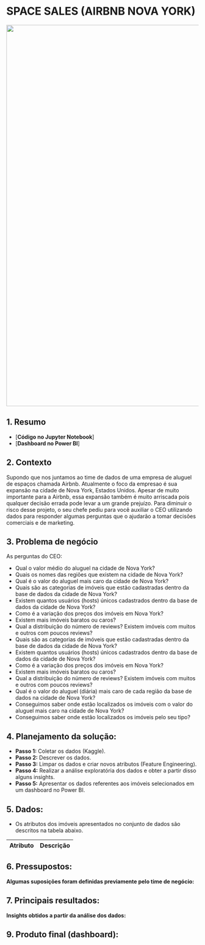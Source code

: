 # SPACE SALES (AIRBNB NOVA YORK)


<img src = "https://user-images.githubusercontent.com/94937578/172832122-c30207f4-8470-40d1-a5c3-4bcb6490c95e.PNG" width="1000px" />
</div>


## 1. Resumo

- [<b>Código no Jupyter Notebook</b>]
- [<b>Dashboard no Power BI</b>]

## 2. Contexto

Supondo que nos juntamos ao time de dados de uma empresa de aluguel de espaços chamada Airbnb. Atualmente o foco da empresao é sua expansão na cidade de Nova York, Estados Unidos. Apesar de muito importante para a Airbnb, essa expansão também é muito arriscada pois qualquer decisão errada pode levar a um grande prejuízo.
Para diminuir o risco desse projeto, o seu chefe pediu para você auxiliar o CEO utilizando dados para responder algumas perguntas que o ajudarão a tomar decisões comerciais e de marketing.
  
## 3. Problema de negócio

As perguntas do CEO:
- Qual o valor médio do aluguel na cidade de Nova York?
- Quais os nomes das regiões que existem na cidade de Nova York?
- Qual é o valor do aluguel mais caro da cidade de Nova York?
- Quais são as categorias de imóveis que estão cadastradas dentro da base de dados da cidade de Nova York?
- Existem quantos usuários (hosts) únicos cadastrados dentro da base de dados da cidade de Nova York?
- Como é a variação dos preços dos imóveis em Nova York?
- Existem mais imóveis baratos ou caros?
- Qual a distribuição do número de reviews? Existem imóveis com muitos e outros com poucos reviews?
- Quais são as categorias de imóveis que estão cadastradas dentro da base de dados da cidade de Nova York?
- Existem quantos usuários (hosts) únicos cadastrados dentro da base de dados da cidade de Nova York?
- Como é a variação dos preços dos imóveis em Nova York?
- Existem mais imóveis baratos ou caros?
- Qual a distribuição do número de reviews? Existem imóveis com muitos e outros com poucos reviews?
- Qual é o valor do aluguel (diária) mais caro de cada região da base de dados na cidade de Nova York?
- Conseguimos saber onde estão localizados os imóveis com o valor do aluguel mais caro na cidade de Nova York?
- Conseguimos saber onde estão localizados os imóveis pelo seu tipo?


## 4. Planejamento da solução:

- <b>Passo 1:</b> Coletar os dados (Kaggle). 
- <b>Passo 2:</b> Descrever os dados.
- <b>Passo 3:</b> Limpar os dados e criar novos atributos (Feature Engineering).
- <b>Passo 4:</b> Realizar a análise exploratória dos dados e obter a partir disso alguns insights.
- <b>Passo 5:</b> Apresentar os dados referentes aos imóveis selecionados em um dashboard no Power BI.

## 5. Dados:

- Os atributos dos imóveis apresentados no conjunto de dados são descritos na tabela abaixo.

**Atributo** | **Descrição**
--- | --- 
 
 
 ## 6. Pressupostos:

<b>Algumas suposições foram definidas previamente pelo time de negócio:</b>



## 7. Principais resultados:

<b>Insights obtidos a partir da análise dos dados:</b>



## 9. Produto final (dashboard):



